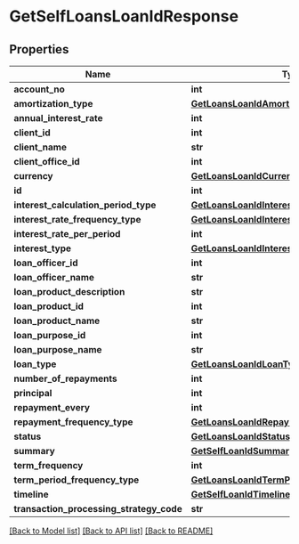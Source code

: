 # GetSelfLoansLoanIdResponse

## Properties
Name | Type | Description | Notes
------------ | ------------- | ------------- | -------------
**account_no** | **int** |  | [optional] 
**amortization_type** | [**GetLoansLoanIdAmortizationType**](GetLoansLoanIdAmortizationType.md) |  | [optional] 
**annual_interest_rate** | **int** |  | [optional] 
**client_id** | **int** |  | [optional] 
**client_name** | **str** |  | [optional] 
**client_office_id** | **int** |  | [optional] 
**currency** | [**GetLoansLoanIdCurrency**](GetLoansLoanIdCurrency.md) |  | [optional] 
**id** | **int** |  | [optional] 
**interest_calculation_period_type** | [**GetLoansLoanIdInterestCalculationPeriodType**](GetLoansLoanIdInterestCalculationPeriodType.md) |  | [optional] 
**interest_rate_frequency_type** | [**GetLoansLoanIdInterestRateFrequencyType**](GetLoansLoanIdInterestRateFrequencyType.md) |  | [optional] 
**interest_rate_per_period** | **int** |  | [optional] 
**interest_type** | [**GetLoansLoanIdInterestType**](GetLoansLoanIdInterestType.md) |  | [optional] 
**loan_officer_id** | **int** |  | [optional] 
**loan_officer_name** | **str** |  | [optional] 
**loan_product_description** | **str** |  | [optional] 
**loan_product_id** | **int** |  | [optional] 
**loan_product_name** | **str** |  | [optional] 
**loan_purpose_id** | **int** |  | [optional] 
**loan_purpose_name** | **str** |  | [optional] 
**loan_type** | [**GetLoansLoanIdLoanType**](GetLoansLoanIdLoanType.md) |  | [optional] 
**number_of_repayments** | **int** |  | [optional] 
**principal** | **int** |  | [optional] 
**repayment_every** | **int** |  | [optional] 
**repayment_frequency_type** | [**GetLoansLoanIdRepaymentFrequencyType**](GetLoansLoanIdRepaymentFrequencyType.md) |  | [optional] 
**status** | [**GetLoansLoanIdStatus**](GetLoansLoanIdStatus.md) |  | [optional] 
**summary** | [**GetSelfLoanIdSummary**](GetSelfLoanIdSummary.md) |  | [optional] 
**term_frequency** | **int** |  | [optional] 
**term_period_frequency_type** | [**GetLoansLoanIdTermPeriodFrequencyType**](GetLoansLoanIdTermPeriodFrequencyType.md) |  | [optional] 
**timeline** | [**GetSelfLoanIdTimeline**](GetSelfLoanIdTimeline.md) |  | [optional] 
**transaction_processing_strategy_code** | **str** |  | [optional] 

[[Back to Model list]](../README.md#documentation-for-models) [[Back to API list]](../README.md#documentation-for-api-endpoints) [[Back to README]](../README.md)

